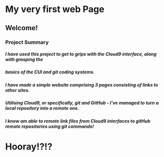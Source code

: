# My very first web Page

## Welcome!
### Project Summary

##### I have used this project to get to grips with the Cloud9 interface, along with grasping the
##### basics of the CUI and git coding systems. 
##### I have made a simple website comprising 3 pages consisting of links to other sites.
##### Utilising Cloud9, or specifically, git and GitHub - I've managed to turn a local repository into a remote one.
##### I know am able to remote link files from Cloud9 interfaces to gitHub remote repositories using git commands!

# Hooray!?!?